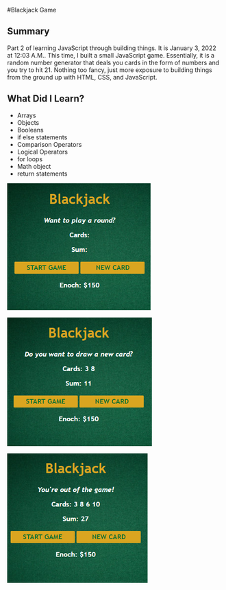 #Blackjack Game

## Summary
Part 2 of learning JavaScript through building things. It is January 3, 2022 at 12:03 A.M.. This time, I built a small JavaScript game. Essentially, it is a random number generator that deals you cards in the form of numbers and you try to hit 21. Nothing too fancy, just more exposure to building things from the ground up with HTML, CSS, and JavaScript. 

## What Did I Learn? 
* Arrays
* Objects
* Booleans
* if else statements
* Comparison Operators
* Logical Operators
* for loops
* Math object
* return statements

![](2022-01-03-00-07-49.png)

![](2022-01-03-00-08-12.png)

![](2022-01-03-00-08-30.png)